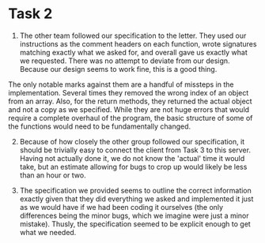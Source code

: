 # Task 2

1. The other team followed our specification to the letter. They used our instructions as the comment headers on each function, wrote signatures matching exactly what we asked for, and overall gave us exactly what we requested. There was no attempt to deviate from our design. Because our design seems to work fine, this is a good thing.

The only notable marks against them are a handful of missteps in the implementation. Several times they removed the wrong index of an object from an array.  Also, for the return methods, they returned the actual object and not a copy as we specified. While they are not huge errors that would require a complete overhaul of the program, the basic structure of some of the functions would need to be fundamentally changed.

2. Because of how closely the other group followed our specification, it should be trivially easy to connect the client from Task 3 to this server. Having not actually done it, we do not know the 'actual' time it would take, but an estimate allowing for bugs to crop up would likely be less than an hour or two.

3. The specification we provided seems to outline the correct information exactly given that they did everything we asked and implemented it just as we would have if we had been coding it ourselves (the only differences being the minor bugs, which we imagine were just a minor mistake). Thusly, the specification seemed to be explicit enough to get what we needed.
